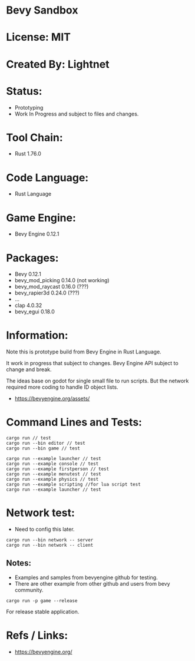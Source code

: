 # Bevy Sandbox

# License: MIT

# Created By: Lightnet

# Status:
 * Prototyping
 * Work In Progress and subject to files and changes.

# Tool Chain:
 * Rust 1.76.0

# Code Language:
 * Rust Language

# Game Engine:
 * Bevy Engine 0.12.1

# Packages:
 * Bevy 0.12.1
 * bevy_mod_picking 0.14.0 (not working)
 * bevy_mod_raycast 0.16.0 (???)
 * bevy_rapier3d 0.24.0 (???)
 * ...
 * clap 4.0.32
 * bevy_egui 0.18.0


# Information:
  Note this is prototype build from Bevy Engine in Rust Language.
  
  It work in progress that subject to changes. Bevy Engine API subject to change and break.

  The ideas base on godot for single small file to run scripts. But the network required more coding to handle ID object lists.

  * https://bevyengine.org/assets/

# Command Lines and Tests:

```
cargo run // test
cargo run --bin editor // test
cargo run --bin game // test
```

```
cargo run --example launcher // test
cargo run --example console // test
cargo run --example firstperson // test
cargo run --example menutest // test
cargo run --example physics // test
cargo run --example scripting //for lua script test
cargo run --example launcher // test
```

# Network test:
 * Need to config this later.
```
cargo run --bin network -- server
cargo run --bin network -- client
```

## Notes:
 * Examples and samples from bevyengine github for testing.
 * There are other example from other github and users from bevy community.
```
cargo run -p game --release
```
  For release stable application.

# Refs / Links:
 * https://bevyengine.org/